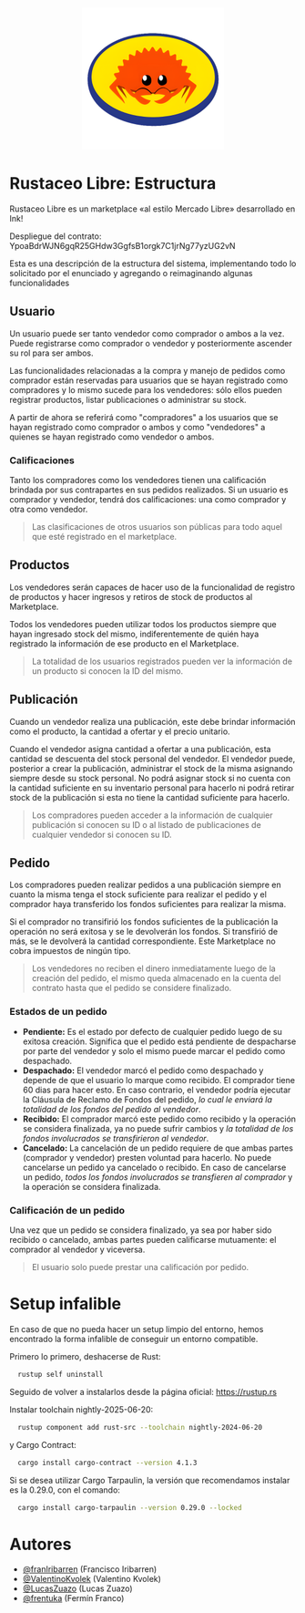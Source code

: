 <p align="center">
  <img src="https://github.com/frentuka/RustaceoLibre/blob/master/logo.png" />
</p>

# Rustaceo Libre: Estructura

Rustaceo Libre es un marketplace «al estilo Mercado Libre» desarrollado en Ink!

Despliegue del contrato: YpoaBdrWJN6gqR25GHdw3GgfsB1orgk7C1jrNg77yzUG2vN

Esta es una descripción de la estructura del sistema, implementando todo lo solicitado por el enunciado y agregando o reimaginando algunas funcionalidades

## Usuario

Un usuario puede ser tanto vendedor como comprador o ambos a la vez. Puede registrarse como comprador o vendedor y posteriormente ascender su rol para ser ambos.

Las funcionalidades relacionadas a la compra y manejo de pedidos como comprador están reservadas para usuarios que se hayan registrado como compradores y lo mismo sucede para los vendedores: sólo ellos pueden registrar productos, listar publicaciones o administrar su stock.

A partir de ahora se referirá como "compradores" a los usuarios que se hayan registrado como comprador o ambos y como "vendedores" a quienes se hayan registrado como vendedor o ambos.

### Calificaciones

Tanto los compradores como los vendedores tienen una calificación brindada por sus contrapartes en sus pedidos realizados. Si un usuario es comprador y vendedor, tendrá dos calificaciones: una como comprador y otra como vendedor.

> Las clasificaciones de otros usuarios son públicas para todo aquel que esté registrado en el marketplace.

## Productos

Los vendedores serán capaces de hacer uso de la funcionalidad de registro de productos y hacer ingresos y retiros de stock de productos al Marketplace.

Todos los vendedores pueden utilizar todos los productos siempre que hayan ingresado stock del mismo, indiferentemente de quién haya registrado la información de ese producto en el Marketplace.

> La totalidad de los usuarios registrados pueden ver la información de un producto si conocen la ID del mismo.

## Publicación

Cuando un vendedor realiza una publicación, este debe brindar información como el producto, la cantidad a ofertar y el precio unitario.

Cuando el vendedor asigna cantidad a ofertar a una publicación, esta cantidad se descuenta del stock personal del vendedor. El vendedor puede, posterior a crear la publicación, administrar el stock de la misma asignando siempre desde su stock personal. No podrá asignar stock si no cuenta con la cantidad suficiente en su inventario personal para hacerlo ni podrá retirar stock de la publicación si esta no tiene la cantidad suficiente para hacerlo.

> Los compradores pueden acceder a la información de cualquier publicación si conocen su ID o al listado de publicaciones de cualquier vendedor si conocen su ID.

## Pedido

Los compradores pueden realizar pedidos a una publicación siempre en cuanto la misma tenga el stock suficiente para realizar el pedido y el comprador haya transferido los fondos suficientes para realizar la misma.

Si el comprador no transifirió los fondos suficientes de la publicación la operación no será exitosa y se le devolverán los fondos. Si transfirió de más, se le devolverá la cantidad correspondiente. Este Marketplace no cobra impuestos de ningún tipo.

> Los vendedores no reciben el dinero inmediatamente luego de la creación del pedido, el mismo queda almacenado en la cuenta del contrato hasta que el pedido se considere finalizado.

### Estados de un pedido

- **Pendiente:** Es el estado por defecto de cualquier pedido luego de su exitosa creación. Significa que el pedido está pendiente de despacharse por parte del vendedor y solo el mismo puede marcar el pedido como despachado.
- **Despachado:** El vendedor marcó el pedido como despachado y depende de que el usuario lo marque como recibido. El comprador tiene 60 dias para hacer esto. En caso contrario, el vendedor podría ejecutar la Cláusula de Reclamo de Fondos del pedido, _lo cual le enviará la totalidad de los fondos del pedido al vendedor_.
- **Recibido:** El comprador marcó este pedido como recibido y la operación se considera finalizada, ya no puede sufrir cambios y _la totalidad de los fondos involucrados se transfirieron al vendedor_.
- **Cancelado:** La cancelación de un pedido requiere de que ambas partes (comprador y vendedor) presten voluntad para hacerlo. No puede cancelarse un pedido ya cancelado o recibido. En caso de cancelarse un pedido, _todos los fondos involucrados se transfieren al comprador_ y la operación se considera finalizada.

### Calificación de un pedido

Una vez que un pedido se considera finalizado, ya sea por haber sido recibido o cancelado, ambas partes pueden calificarse mutuamente: el comprador al vendedor y viceversa.

> El usuario solo puede prestar una calificación por pedido.

# Setup infalible

En caso de que no pueda hacer un setup limpio del entorno, hemos encontrado la forma infalible de conseguir un entorno compatible.

Primero lo primero, deshacerse de Rust:

```bash
  rustup self uninstall
```

Seguido de volver a instalarlos desde la página oficial: https://rustup.rs

Instalar toolchain nightly-2025-06-20:

```bash
  rustup component add rust-src --toolchain nightly-2024-06-20
```

y Cargo Contract:

```bash
  cargo install cargo-contract --version 4.1.3
```

Si se desea utilizar Cargo Tarpaulin, la versión que recomendamos instalar es la 0.29.0, con el comando:

```bash
  cargo install cargo-tarpaulin --version 0.29.0 --locked
```

# Autores

- [@franIribarren](https://github.com/franIribarren) (Francisco Iribarren)
- [@ValentinoKvolek](https://github.com/ValentinoKvolek) (Valentino Kvolek)
- [@LucasZuazo](https://github.com/LucasZuazo) (Lucas Zuazo)
- [@frentuka](https://github.com/frentuka) (Fermín Franco)
